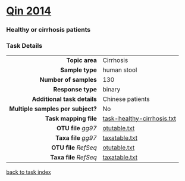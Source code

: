 # [Qin 2014]( ../docs/qin2014.html )
### Healthy or cirrhosis patients

### Task Details
|  |  |
| ------------------------: |-----------------------------------------------------------|
| **Topic area**                | Cirrhosis                                                |
| **Sample type**               | human stool                                         |
| **Number of samples**         | 130                                         |
| **Response type**             | binary                                           |
| **Additional task details**              | Chinese patients                                  |
| **Multiple samples per subject?**     | No |
| **Task mapping file**         | [task-healthy-cirrhosis.txt](../datasets/qin2014/task-healthy-cirrhosis.txt)                                 |
| **OTU file** *gg97*           | [otutable.txt](.NA)                             |
| **Taxa file** *gg97*          | [taxatable.txt](.NA)                          |
| **OTU file** *RefSeq*         | [otutable.txt](../datasets/qin2014/otutable.txt)                    |
| **Taxa file** *RefSeq*        | [taxatable.txt](../datasets/qin2014/taxatable.txt)                  |


[back to task index](../README.md)